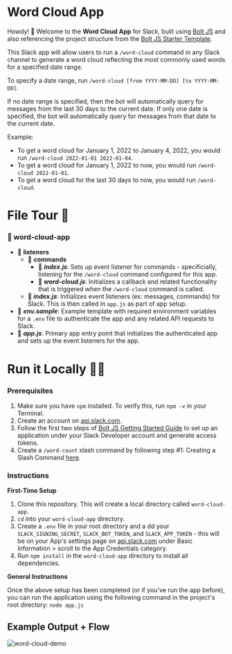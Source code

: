 # Word Cloud App

Howdy! 👋 Welcome to the **Word Cloud App** for Slack, built using [Bolt JS](https://github.com/slackapi/bolt-js) and also referencing the project structure from the [Bolt JS Starter Template](https://github.com/slack-samples/bolt-js-starter-template).

This Slack app will allow users to run a `/word-cloud` command in any Slack channel to generate a word cloud reflecting the most commonly used words for a specified date range.

To specify a date range, run `/word-cloud [from YYYY-MM-DD] [to YYYY-MM-DD]`.

If no date range is specified, then the bot will automatically query for messages from the last 30 days to the current date. If only one date is specified, the bot will automatically query for messages from that date to the current date.

Example: 
* To get a word cloud for January 1, 2022 to January 4, 2022, you would run `/word-cloud 2022-01-01 2022-01-04`. 
* To get a word cloud for January 1, 2022 to now, you would run `/word-cloud 2022-01-01`. 
* To get a word cloud for the last 30 days to now, you would run `/word-cloud`.

# File Tour 🚗
### 📁 word-cloud-app
   * 📁 **listeners**
        *  📁 **commands**
             * 📃 _**index.js**_: Sets up event listener for commands - specificially, listening for the `/word-cloud` command configured for this app.
             * 📃 _**word-cloud.js**_: Initializes a callback and related functionality that is triggered when the `/word-cloud` command is called. 
        * 📃 _**index.js**_: Initializes event listeners (ex: messages, commands) for Slack. This is then called in `app.js` as part of app setup.
   * 📃 _**env.sample**_: Example template with required environment variables for a `.env` file to authenticate the app and any related API requests to Slack.
   * 📃 _**app.js**_: Primary app entry point that initializes the authenticated app and sets up the event listeners for the app.

# Run it Locally 🏃‍♀️
### Prerequisites
1. Make sure you have  `npm` installed. To verify this, run `npm -v` in your Terminal.
3.  Create an account on [api.slack.com](https://api.slack.com/).
4.  Follow the first two steps of [Bolt JS Getting Started Guide](https://slack.dev/bolt-js/tutorial/getting-started) to set up an application under your Slack Developer account and generate access tokens. 
5. Create a `/word-count` slash command by following step #1: Creating a Slash Command [here](https://api.slack.com/interactivity/slash-commands#creating_commands).

### Instructions
**First-Time Setup**
1. Clone this repository. This will create a local directory called `word-cloud-app`.
2. `cd` into your `word-cloud-app` directory.
3. Create a `.env` file in your root directory and a dd your `SLACK_SIGNING_SECRET`, `SLACK_BOT_TOKEN`, and `SLACK_APP_TOKEN` - this will be on your App's settings page on [api.slack.com](https://api.slack.com/) under Basic Information > scroll to the App Credentials category.
4. Run `npm install` in the `word-cloud-app` directory to install all dependencies.

**General Instructions**

Once the above setup has been completed (or if you've run the app before), you can run the application using the following command in the project's root directory:
```node app.js```


## Example Output + Flow
![word-cloud-demo](https://user-images.githubusercontent.com/12901850/176051279-0fd43668-1a0b-42ef-81a6-bce7e3cf1ca0.gif)
